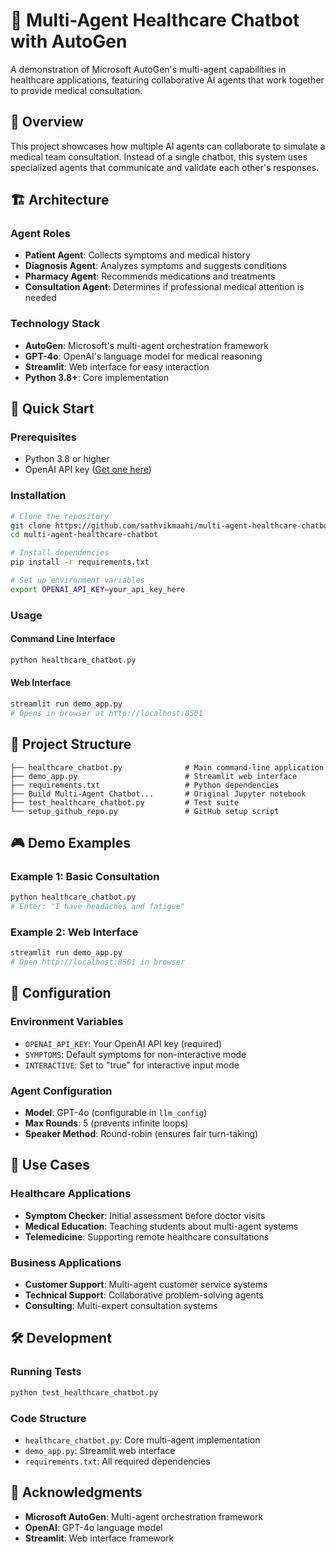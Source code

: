 # 🤖 Multi-Agent Healthcare Chatbot with AutoGen

A demonstration of Microsoft AutoGen's multi-agent capabilities in healthcare applications, featuring collaborative AI agents that work together to provide medical consultation.

## 🎯 Overview

This project showcases how multiple AI agents can collaborate to simulate a medical team consultation. Instead of a single chatbot, this system uses specialized agents that communicate and validate each other's responses.

## 🏗️ Architecture

### Agent Roles
- **Patient Agent**: Collects symptoms and medical history
- **Diagnosis Agent**: Analyzes symptoms and suggests conditions  
- **Pharmacy Agent**: Recommends medications and treatments
- **Consultation Agent**: Determines if professional medical attention is needed

### Technology Stack
- **AutoGen**: Microsoft's multi-agent orchestration framework
- **GPT-4o**: OpenAI's language model for medical reasoning
- **Streamlit**: Web interface for easy interaction
- **Python 3.8+**: Core implementation

## 🚀 Quick Start

### Prerequisites
- Python 3.8 or higher
- OpenAI API key ([Get one here](https://platform.openai.com/account/api-keys))

### Installation
```bash
# Clone the repository
git clone https://github.com/sathvikmaahi/multi-agent-healthcare-chatbot.git
cd multi-agent-healthcare-chatbot

# Install dependencies
pip install -r requirements.txt

# Set up environment variables
export OPENAI_API_KEY=your_api_key_here
```

### Usage

#### Command Line Interface
```bash
python healthcare_chatbot.py
```

#### Web Interface
```bash
streamlit run demo_app.py
# Opens in browser at http://localhost:8501
```

## 📁 Project Structure

```
├── healthcare_chatbot.py              # Main command-line application
├── demo_app.py                        # Streamlit web interface
├── requirements.txt                   # Python dependencies
├── Build Multi-Agent Chatbot...       # Original Jupyter notebook
├── test_healthcare_chatbot.py         # Test suite
└── setup_github_repo.py               # GitHub setup script
```

## 🎮 Demo Examples

### Example 1: Basic Consultation
```bash
python healthcare_chatbot.py
# Enter: "I have headaches and fatigue"
```

### Example 2: Web Interface
```bash
streamlit run demo_app.py
# Open http://localhost:8501 in browser
```

## 🔧 Configuration

### Environment Variables
- `OPENAI_API_KEY`: Your OpenAI API key (required)
- `SYMPTOMS`: Default symptoms for non-interactive mode
- `INTERACTIVE`: Set to "true" for interactive input mode

### Agent Configuration
- **Model**: GPT-4o (configurable in `llm_config`)
- **Max Rounds**: 5 (prevents infinite loops)
- **Speaker Method**: Round-robin (ensures fair turn-taking)

## 🎯 Use Cases

### Healthcare Applications
- **Symptom Checker**: Initial assessment before doctor visits
- **Medical Education**: Teaching students about multi-agent systems
- **Telemedicine**: Supporting remote healthcare consultations

### Business Applications
- **Customer Support**: Multi-agent customer service systems
- **Technical Support**: Collaborative problem-solving agents
- **Consulting**: Multi-expert consultation systems

## 🛠️ Development

### Running Tests
```bash
python test_healthcare_chatbot.py
```

### Code Structure
- `healthcare_chatbot.py`: Core multi-agent implementation
- `demo_app.py`: Streamlit web interface
- `requirements.txt`: All required dependencies


## 🙏 Acknowledgments

- **Microsoft AutoGen**: Multi-agent orchestration framework
- **OpenAI**: GPT-4o language model
- **Streamlit**: Web interface framework


